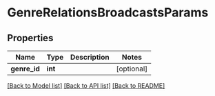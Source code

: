 # GenreRelationsBroadcastsParams

## Properties
Name | Type | Description | Notes
------------ | ------------- | ------------- | -------------
**genre_id** | **int** |  | [optional] 

[[Back to Model list]](../README.md#documentation-for-models) [[Back to API list]](../README.md#documentation-for-api-endpoints) [[Back to README]](../README.md)


